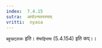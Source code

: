 ```yaml
---
index:  7.4.15
sutra:  आपोऽन्यतरस्याम्
vritti:  nyasa
---
```


`बहुखट्वाकः` इति। `शेषाद्विभाषा` (5.4.154) इति कप्।।

